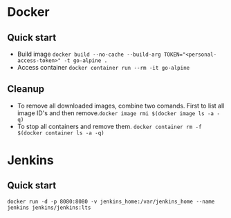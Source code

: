 # Docker
## Quick start
* Build image ```docker build --no-cache --build-arg TOKEN="<personal-access-token>" -t go-alpine .``` 
* Access container ```docker container run --rm -it go-alpine```

## Cleanup 
* To remove all downloaded images, combine two comands. First to list all image ID's and then remove.```docker image rmi $(docker image ls -a -q)```
* To stop all containers and remove them. ```docker container rm -f $(docker container ls -a -q)```

# Jenkins
## Quick start
```docker run -d -p 8080:8080 -v jenkins_home:/var/jenkins_home --name jenkins jenkins/jenkins:lts```

